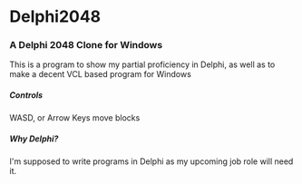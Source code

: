 # Delphi2048
### A Delphi 2048 Clone for Windows

This is a program to show my partial proficiency in Delphi, as well as to make a decent VCL based program for Windows


##### Controls

WASD, or Arrow Keys move blocks


##### Why Delphi?

I'm supposed to write programs in Delphi as my upcoming job role will need it.
